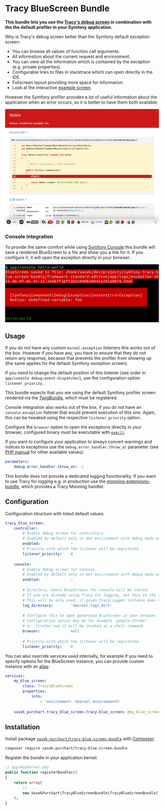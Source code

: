 Tracy BlueScreen Bundle
======================

**This bundle lets you use the [Tracy's debug screen](https://github.com/nette/tracy#visualization-of-errors-and-exceptions) in combination with the the default profiler in your Symfony application.**

Why is Tracy's debug screen better than the Symfony default exception screen:

* You can browse all values of function call arguments.
* All information about the current request and environment.
* You can view all the information which is contained by the exception (e.g. private properties).
* Configurable links to files in stacktrace which can open directly in the IDE.
* Fullscreen layout providing more space for information.
* Look at the interactive [example screen](http://nette.github.io/tracy/tracy-exception.html).

However the Symfony profiler provides a lot of useful information about the application when an error occurs, so it is better to have them both available:

![Nette Tracy with Symfony profiler screenshot](docs/tracy-with-profiler.png)

### Console integration

To provide the same comfort while using [Symfony Console](http://symfony.com/doc/current/components/console/introduction.html) this bundle will save a rendered BlueScreen to a file and show you a link for it. If you configure it, it will open the exception directly in your browser.

![Link to generated BlueScreen in Console](docs/tracy-in-console.png)

Usage
-----

If you do not have any custom `kernel.exception` listeners this works out of the box. However if you have any, you have to ensure that they do not return any response, because that prevents the profiler from showing up (the same applies for the default Symfony exception screen).

If you need to change the default position of this listener (see order in `app/console debug:event-dispatcher`), use the configuration option `listener_priority`.

This bundle expects that you are using the default Symfony profiler screen rendered via the [TwigBundle](http://symfony.com/doc/current/reference/configuration/twig.html), which must be registered.

Console integration also works out of the box, if you do not have an `console.exception` listener that would prevent execution of this one. Again, this can be tweaked using the respective `listener_priority` option.

Configure the `browser` option to open the exceptions directly in your browser, configured binary must be executable with [`exec()`](http://php.net/manual/en/function.exec.php).

If you want to configure your application to always convert warnings and notices to exceptions use the `debug.error_handler.throw_at` parameter (see [PHP manual](http://php.net/manual/en/errorfunc.constants.php) for other available values):
```yaml
parameters:
    debug.error_handler.throw_at: -1
```

This bundle does not provide a dedicated logging functionality. If you want to use Tracy for logging e.g. in production use the [monolog-extensions-bundle](https://github.com/pavelkucera/monolog-extensions-bundle/), which provides a Tracy Monolog handler.

Configuration
-------------

Configuration structure with listed default values:

```yaml
tracy_blue_screen:
    controller:
        # Enable debug screen for controllers.
        # Enabled by default only in dev environment with debug mode on.
        enabled:              ~
        # Priority with which the listener will be registered.
        listener_priority:    0

    console:
        # Enable debug screen for console.
        # Enabled by default only in dev environment with debug mode on.
        enabled:              ~

        # Directory, where BlueScreens for console will be stored.
        # If you are already using Tracy for logging, set this to the same.
        # This will be only used, if given Tracy\Logger instance does not have a directory set.
        log_directory:        '%kernel.logs_dir%'

        # Configure this to open generated BlueScreen in your browser.
        # Configuration option may be for example 'google-chrome'
        # or 'firefox'and it will be invoked as a shell command.
        browser:              null

        # Priority with which the listener will be registered.
        listener_priority:    0
```

You can also override services used internally, for example if you need to specify options for the BlueScreen instance, you can provide custom instance with an [alias](http://symfony.com/doc/current/components/dependency_injection/advanced.html#aliasing):

```yaml
services:
    my_blue_screen:
        class: Tracy\BlueScreen
        properties:
            info:
                - 'environment: %kernel.environment%'

    vasek_purchart.tracy_blue_screen.tracy.blue_screen: @my_blue_screen
```

Installation
-----------

Install package [`vasek-purchart/tracy-blue-screen-bundle`](https://packagist.org/packages/vasek-purchart/tracy-blue-screen-bundle) with [Composer](https://getcomposer.org/):

```bash
composer require vasek-purchart/tracy-blue-screen-bundle
```

Register the bundle in your application kernel:
```php
// app/AppKernel.php
public function registerBundles()
{
	return array(
		// ...
		new VasekPurchart\TracyBlueScreenBundle\TracyBlueScreenBundle(),
	);
}
```

